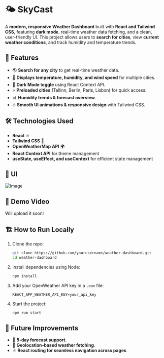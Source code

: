 # 🌤 SkyCast

A **modern, responsive Weather Dashboard** built with **React and Tailwind CSS**, featuring **dark mode**, real-time weather data fetching, and a clean, user-friendly UI. This project allows users to **search for cities**, view **current weather conditions**, and track humidity and temperature trends.

## 🚀 Features
- 🌎 **Search for any city** to get real-time weather data.
- 🌡 **Displays temperature, humidity, and wind speed** for multiple cities.
- 🌙 **Dark Mode toggle** using React Context API.
- ⚡ **Preloaded cities** (Tallinn, Berlin, Paris, Lisbon) for quick access.
- 📊 **Humidity trends & forecast overview**.
- 🔥 **Smooth UI animations & responsive design** with Tailwind CSS.

## 🛠️ Technologies Used
- **React** ⚛️
- **Tailwind CSS** 🎨
- **OpenWeatherMap API** 🌍
- **React Context API** for theme management
- **useState, useEffect, and useContext** for efficient state management

## 📸 UI
![image](https://github.com/user-attachments/assets/48a089fc-c1ac-4259-8023-025bc11f4b21)



## 🎥 Demo Video
Will upload it soon!

## 🏗️ How to Run Locally
1. Clone the repo:
   ```bash
   git clone https://github.com/yourusername/weather-dashboard.git
   cd weather-dashboard
   ```
2. Install dependencies using Node:
   ```bash
   npm install
   ```
3. Add your OpenWeather API key in a `.env` file:
   ```env
   REACT_APP_WEATHER_API_KEY=your_api_key
   ```
4. Start the project:
   ```bash
   npm run start
   ```

## 🌟 Future Improvements
- 📅 **5-day forecast support**.
- 📍 **Geolocation-based weather fetching**.
- ⚛️ **React routing for seamless navigation across pages**.






























